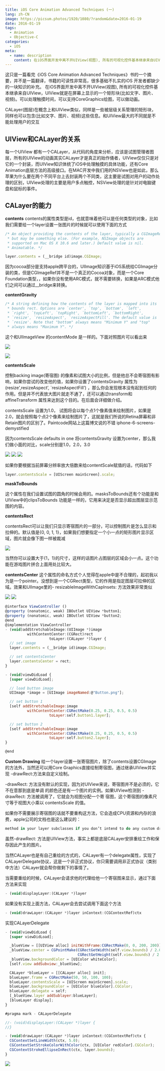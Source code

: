```yaml
---
title: iOS Core Animation Advanced Techniques (一)
lang: zh-CN
image: https://picsum.photos/1920/1080/?random&date=2016-01-19
date: 2016-01-19
tags:
  - Animation
  - Objective-C
categories:
  - iOS
meta:
  - name: description
    content: 在iOS界面开发中离不开UIView(视图), 所有的可视化控件基本继承来自UIView，UIView就是在屏幕上显示的一个矩形块(比如文字、图片、视频)。
---
```

这只是一篇看完《iOS Core Animation Advanced Techniques》书的一个摘要，并不是一篇翻译，书籍的可读性非常高，很多基础不扎实的iOS 开发者都缺少的一块知识的补充。
在iOS界面开发中离不开UIView(视图), 所有的可视化控件基本继承来自UIView，UIView就是在屏幕上显示的一个矩形块(比如文字、图片、视频)。可以处理触摸时间，可以支持CoreGraphics绘图，可以做动画。

<!-- more -->

CALayer(图层)在概念上和UIView类似，同样是一些被层级关系管理的矩形块，同样也可以包含(比如文字、图片、视频)这些信息。和UIView最大的不同就是不能处理用户的交互

## UIView和CALayer的关系

每一个UIView 都有一个CALayer，从代码的角度来分析，应该是试图管理者图层，所有的UIView的动画其实CALayer才是真正的始作俑者，UIView仅仅只是对它的一个封装，而UIView知识体统了iOS中处理触摸的具体功能，还有Core Animation底层方法的高级接口。在MAC开发中我们用的NSView也是如此，那么苹果为什么要在两个不同平台上去封装两个不同类，这主要是试图对用户的动作处理的区别，UIView处理的主要是用户多点触控，NSView处理的是针对对电脑键盘和鼠标的事件。

## CALayer的能力
**contents**
contents的属性类型是id，也就意味着他可以是任何类型的对象，比如我们需要给一个layer设置一张图片的时候就可以使用下面的方式

```js
/* An object providing the contents of the layer, typically a CGImageRef,
 * but may be something else. (For example, NSImage objects are
 * supported on Mac OS X 10.6 and later.) Default value is nil.
 * Animatable. */

layer.contents = (__bridge id)image.CGImage;
```
因为cocoa部分是支持apple跨平台的，UIImage知识基于iOS系统给CGImage分装的类，但是CGImageRef并不是一个真正的Cocoa对象，而是一个Core Foundation类型，，如果你没有使用ARC模式，就不需要转换，如果是ARC模式他们之间可以通过__bridge来转换。

**contentGravity**
```js
/* A string defining how the contents of the layer is mapped into its
 * bounds rect. Options are `center', `top', `bottom', `left',
 * `right', `topLeft', `topRight', `bottomLeft', `bottomRight',
 * `resize', `resizeAspect', `resizeAspectFill'. The default value is
 * `resize'. Note that "bottom" always means "Minimum Y" and "top"
 * always means "Maximum Y". */
 ```

这个和UIImageView 的contentMode 是一样的。下面对照图片可以看出来

![](http://muscliy.github.io/images/2016-1-15-iOS-Core-Animation-1-1.png)

![](http://muscliy.github.io/images/2016-1-15-iOS-Core-Animation-1-2.png)

**contentsScale**

控制backing image(寄宿图) 的像素和试图大小的比例，但是他总不会寄宿图有影响，如果你尝试的改变他的值，如果你设置了contentsGravity 属性为(resize',resizeAspect’, `resizeAspectFill’) ，那么你会发现根本没有起到任何的作用。但是并不代表放大图片就走不通了，还可以通过transform和affineTransform 属性来达到这个目的。在后面会详细做介绍。

contentsScale 设置为1.0， 试图将会以每个点1个像素值来绘制图片，如果是2.0，就会按照每个点2个像素来绘制图片了，这就是我们所说的Retina屏幕和非Retain图片的区别了。Paintcode网站上这篇博文说的不错 iphone-6-screens-demystified

因为contentsScale defaults in one 将contentsGravity 设置为center，那么我们做小面的对比，scale分别是1.0，2.0，3.0

![](http://muscliy.github.io/images/2016-1-15-iOS-Core-Animation-1-3.png)
![](http://muscliy.github.io/images/2016-1-15-iOS-Core-Animation-1-4.png)
![](http://muscliy.github.io/images/2016-1-15-iOS-Core-Animation-1-5.png)

如果你要根据当前屏幕分辨率放大倍数来给contentScale赋值的话，代码如下

```js
layer.contentsScale = [UIScreen mainScreen].scale;
```

**maskToBounds**

这个属性在我们设置试图的圆角的时候会用的。masksToBounds还有个功能是和UIView中的clipsToBounds 功能是一样的，它用来决定是否显示超出图层显示范围的内容。


**contentsRect**

contentsRect可以让我们只显示寄宿图片的一部分，可以控制图片是怎么显示和拉伸的。默认值是{0, 0, 1, 1}，如果我们想要指定一个小一点的矩形图片显示区域，图片就会像下图一样被裁减

![](http://muscliy.github.io/images/2016-1-15-iOS-Core-Animation-1-6.png)

当然你可以设置大于{1，1}的尺寸，这样的话图片占图层的区域会小一点。这个功能在游戏图片拼合上面用处比较大。

**contentsCenter**
这个属性的命名方式个人觉得在apple中是不合理的，起初我以为是一个pointer。没想到是一个CGRect类型，它的作用是指定图层可拉伸的区域。效果和UIImage里的- resizableImageWithCapInsets: 方法效果非常类似

![](http://muscliy.github.io/images/2016-1-15-iOS-Core-Animation-1-7.png)
![](http://muscliy.github.io/images/2016-1-15-iOS-Core-Animation-1-8.png)

```js
@interface ViewController ()
@property (nonatomic, weak) IBOutlet UIView *button1;
@property (nonatomic, weak) IBOutlet UIView *button2;
@end
@implementation ViewController
- (void)addStretchableImage:(UIImage *)image
          withContentCenter:(CGRect)rect
                    toLayer:(CALayer *)layer {
  // set image
  layer.contents = (__bridge id)image.CGImage;

  // set contentsCenter
  layer.contentsCenter = rect;
}

- (void)viewDidLoad {
  [super viewDidLoad];

  // load button image
  UIImage *image = [UIImage imageNamed:@"Button.png"];

  // set button 1
  [self addStretchableImage:image
          withContentCenter:CGRectMake(0.25, 0.25, 0.5, 0.5)
                    toLayer:self.button1.layer];

  // set button 2
  [self addStretchableImage:image
          withContentCenter:CGRectMake(0.25, 0.25, 0.5, 0.5)
                    toLayer:self.button2.layer];
}

@end
```

**Custom Drawing**
给一个layer设置一张寄宿图片，除了contents设置CGImage的方法外，当然还可以用Core Graphics直接绘制寄宿图，通过继承UIView并实现 -drawRect:方法来自定义绘制。

-drawRect: 方法没有默认的实现，因为对UIView来说，寄宿图并不是必须的，它不在意那到底是单调 的颜色还是有一个图片的实例。如果UIView检测到 -drawRect: 方法被调用了，它就会为视图分配一个寄 宿图，这个寄宿图的像素尺寸等于视图大小乘以 contentsScale 的值。

如果你不需要展示寄宿图的话就不要重构这方法，它会造成CPU资源和内存的浪费，apple公司的文档也是这么建议的：
```js
method in your layer subclasses if you don’t intend to do any custom drawing.

```

虽然-drawRect: 方法是UIView方法，事实上都是底层CALayer安排重绘工作和保存因此产生的图片。

当然CALayer也是有自己重绘的方式的，CALayer有一个delegate属性，实现了CALayerDelegate协议，这是一个非正式协议，你只需要调用非正式协议（类别中方法）CALayer就会帮你做剩下的事情了。

当需要重绘的时候，CALayer会请求他的代理给他一个寄宿图来显示，通过下面方法来实现

```js
- (void)displayLayer:(CALayer *)layer
```
如果没有实现上面方法，CALayer会去尝试调用下面这个方法

```js
- (void)drawLayer:(CALayer *)layer inContext:(CGContextRef)ctx
```

实现CALayerDelegate

```js
- (void)viewDidLoad {
  [super viewDidLoad];

  _blueView = [[UIView alloc] initWithFrame:CGRectMake(0, 0, 200, 200)];
  _blueView.center = CGPointMake(CGRectGetWidth(self.view.bounds) / 2.0,
                                 CGRectGetHeight(self.view.bounds) / 2.0);
  _blueView.backgroundColor = [UIColor whiteColor];
  [self.view addSubview:_blueView];

  CALayer *blueLayer = [[CALayer alloc] init];
  blueLayer.frame = CGRectMake(50, 50, 100, 100);
  blueLayer.contentsScale = [UIScreen mainScreen].scale;
  blueLayer.backgroundColor = [UIColor blueColor].CGColor;
  blueLayer.delegate = self;
  [_blueView.layer addSublayer:blueLayer];
  [blueLayer display];
}

#pragma mark - CALayerDelegate

//- (void)displayLayer:(CALayer *)layer {
//}

- (void)drawLayer:(CALayer *)layer inContext:(CGContextRef)ctx {
  CGContextSetLineWidth(ctx, 5.0);
  CGContextSetStrokeColorWithColor(ctx, [UIColor redColor].CGColor);
  CGContextStrokeEllipseInRect(ctx, layer.bounds);
}
```
![](http://muscliy.github.io/images/2016-1-15-iOS-Core-Animation-1-9.png)
